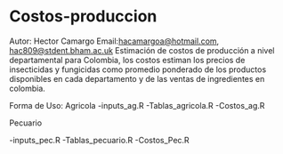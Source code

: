 # Costos-produccion

Autor: Hector Camargo
Email:hacamargoa@hotmail.com, hac809@stdent.bham.ac.uk
Estimación de costos de producción a nivel departamental para Colombia, los costos estiman los precios de insecticidas y fungicidas como promedio ponderado de los productos disponibles en cada departamento y de las ventas de ingredientes en colombia. 

Forma de Uso:
Agricola
-inputs_ag.R 
-Tablas_agricola.R
-Costos_ag.R

Pecuario

-inputs_pec.R 
-Tablas_pecuario.R
-Costos_Pec.R